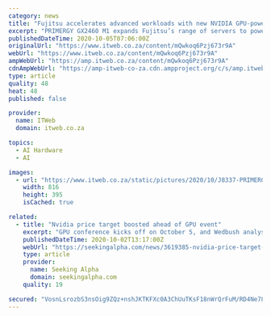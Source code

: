 ```yaml
---
category: news
title: "Fujitsu accelerates advanced workloads with new NVIDIA GPU-powered Server PRIMERGY GX2460 M1"
excerpt: "PRIMERGY GX2460 M1 expands Fujitsu’s range of servers to power artificial intelligence and other GPU-accelerated workloads."
publishedDateTime: 2020-10-05T07:06:00Z
originalUrl: "https://www.itweb.co.za/content/mQwkoq6Pzj673r9A"
webUrl: "https://www.itweb.co.za/content/mQwkoq6Pzj673r9A"
ampWebUrl: "https://amp.itweb.co.za/content/mQwkoq6Pzj673r9A"
cdnAmpWebUrl: "https://amp-itweb-co-za.cdn.ampproject.org/c/s/amp.itweb.co.za/content/mQwkoq6Pzj673r9A"
type: article
quality: 48
heat: 48
published: false

provider:
  name: ITWeb
  domain: itweb.co.za

topics:
  - AI Hardware
  - AI

images:
  - url: "https://www.itweb.co.za/static/pictures/2020/10/J8337-PRIMERGY-GX2460.jpg"
    width: 816
    height: 395
    isCached: true

related:
  - title: "Nvidia price target boosted ahead of GPU event"
    excerpt: "GPU conference kicks off on October 5, and Wedbush analyst Matt Bryson raises the company's price target from $525 to $600 ahead of the positive catalyst.Bryson expects \"an unabashedly positive presentation\" that highlights \"strong demand (rather than any supply constraints) as the primary factor in ongoing shortages of new consumer GPUs."
    publishedDateTime: 2020-10-02T13:17:00Z
    webUrl: "https://seekingalpha.com/news/3619385-nvidia-price-target-boosted-ahead-of-gpu-event"
    type: article
    provider:
      name: Seeking Alpha
      domain: seekingalpha.com
    quality: 19

secured: "VosnLsrozbS3nsOig9ZQz+nshJKTKFXc0A3ChUuTKsF18nWrQrFuM/RD4Ne782+A3shFVKNCzIApcW3GqUq0kR80nZ3oV6kW5FLhbHfMFlR1tH1rzznB6y6pSVkFeQ0SejYNQml2B069JCTZWxZTtj3QR6kNb5XgxX+0BNbfYveyPvWwUMUcwDJkDY2prCg/1l8+/ofJmMvjYXmLyXwXJBqi57OeW8wObeDH+/KSxbbZuRoccBdOkdVyGAvW6TlMNUB1tP++mtoNK8SNtALg6iUSAU3HxX1PdiLw/ClQvXod0u9VULVhq4l9SmKQ4IWcirHcmW/yPkJKFAhw6CT8CgwtAQLlHnRz1XewfEHSKnY=;COX8BthgQVhrtPguVQmqFw=="
---
```


